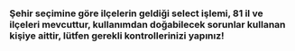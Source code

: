 ### Şehir seçimine göre ilçelerin geldiği select işlemi, 81 il ve ilçeleri mevcuttur, kullanımdan doğabilecek sorunlar kullanan kişiye aittir, lütfen gerekli kontrollerinizi yapınız!
